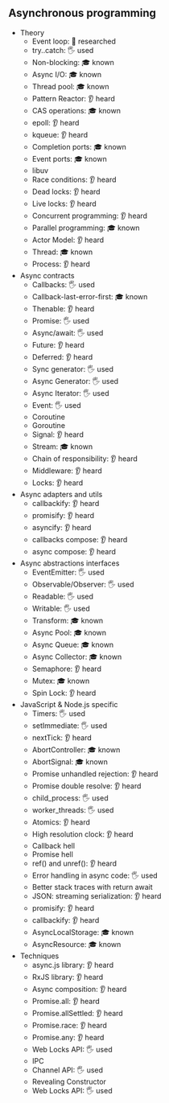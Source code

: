 ## Asynchronous programming

- Theory
  - Event loop: 🔬 researched
  - try..catch: 🖐️ used
  - Non-blocking: 🎓 known
  - Async I/O: 🎓 known
  - Thread pool: 🎓 known
  - Pattern Reactor: 👂 heard
  - CAS operations: 🎓 known
  - epoll: 👂 heard
  - kqueue: 👂 heard
  - Completion ports: 🎓 known
  - Event ports: 🎓 known
  - libuv
  - Race conditions: 👂 heard
  - Dead locks: 👂 heard
  - Live locks: 👂 heard
  - Concurrent programming: 👂 heard
  - Parallel programming: 🎓 known
  - Actor Model: 👂 heard
  - Thread: 🎓 known
  - Process: 👂 heard
- Async contracts
  - Callbacks: 🖐️ used
  - Callback-last-error-first: 🎓 known
  - Thenable: 👂 heard
  - Promise: 🖐️ used
  - Async/await: 🖐️ used
  - Future: 👂 heard
  - Deferred: 👂 heard
  - Sync generator: 🖐️ used
  - Async Generator: 🖐️ used
  - Async Iterator: 🖐️ used
  - Event: 🖐️ used
  - Coroutine
  - Goroutine
  - Signal: 👂 heard
  - Stream: 🎓 known
  - Chain of responsibility: 👂 heard
  - Middleware: 👂 heard
  - Locks: 👂 heard
- Async adapters and utils
  - callbackify: 👂 heard
  - promisify: 👂 heard
  - asyncify: 👂 heard
  - callbacks compose: 👂 heard
  - async compose: 👂 heard
- Async abstractions interfaces
  - EventEmitter: 🖐️ used
  - Observable/Observer: 🖐️ used
  - Readable: 🖐️ used
  - Writable: 🖐️ used
  - Transform: 🎓 known
  - Async Pool: 🎓 known
  - Async Queue: 🎓 known
  - Async Collector: 🎓 known
  - Semaphore: 👂 heard
  - Mutex: 🎓 known
  - Spin Lock: 👂 heard
- JavaScript & Node.js specific
  - Timers: 🖐️ used
  - setImmediate: 🖐️ used
  - nextTick: 👂 heard
  - AbortController: 🎓 known
  - AbortSignal: 🎓 known
  - Promise unhandled rejection: 👂 heard
  - Promise double resolve: 👂 heard
  - child_process: 🖐️ used
  - worker_threads: 🖐️ used
  - Atomics: 👂 heard
  - High resolution clock: 👂 heard
  - Callback hell
  - Promise hell
  - ref() and unref(): 👂 heard
  - Error handling in async code: 🖐️ used
  - Better stack traces with return await
  - JSON: streaming serialization: 👂 heard
  - promisify: 👂 heard
  - callbackify: 👂 heard
  - AsyncLocalStorage: 🎓 known
  - AsyncResource: 🎓 known
- Techniques
  - async.js library: 👂 heard
  - RxJS library: 👂 heard
  - Async composition: 👂 heard
  - Promise.all: 👂 heard
  - Promise.allSettled: 👂 heard
  - Promise.race: 👂 heard
  - Promise.any: 👂 heard
  - Web Locks API: 🖐️ used
  - IPC
  - Channel API: 🖐️ used
  - Revealing Constructor
  - Web Locks API: 🖐️ used
